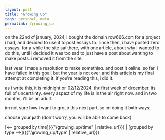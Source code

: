 ```yaml
---
layout: post
title: "Growing Up"
tags: personal, meta
permalink: /growing_up
---
```


on the 22nd of january, 2024, i bought the domain row666.com for a project i had, and decided to use it to post essays to. since then, i have posted zero essays. for a while the site sat there, with one article, about why i wanted to do this, until i decided it was too sad to just have a post about wanting to make posts. i removed it from the site.

last year, i made a resolution to make something, and post it online. so far, i have failed in this goal. but the year is not over, and this article is my final attempt at completing it. if you're reading this, i did it.

as i write this, it is midnight on 02/12/2024. the first week of december. its full of uncertainty. every aspect of my life is in the air right now. and in two months, i'll be an adult.

im not sure how i want to group this next part, so im doing it both ways:

choose your path (don't worry, you will be able to come back):

[<\-\- grouped by time]({{"/growing_up/time" | relative_url}}) | [grouped by type \-\->]({{"/growing_up/type" | relative_url}}) 

